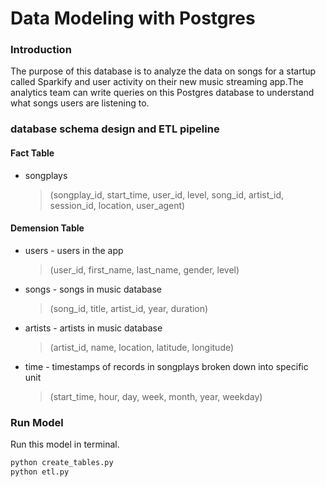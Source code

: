 # Data Modeling with Postgres
### Introduction
The purpose of this database is to analyze the data on songs for a startup called Sparkify and user activity on their new music streaming app.The analytics team can write queries on this Postgres database to understand what songs users are listening to.

### database schema design and ETL pipeline

#### Fact Table
 - songplays
     >(songplay_id, start_time, user_id, level, song_id, artist_id, session_id, location, user_agent)
#### Demension Table
 - users - users in the app
    >(user_id, first_name, last_name, gender, level)
 - songs - songs in music database
    >(song_id, title, artist_id, year, duration)
 - artists - artists in music database
    >(artist_id, name, location, latitude, longitude)
 - time - timestamps of records in songplays broken down into specific unit
    >(start_time, hour, day, week, month, year, weekday)

### Run Model

Run this model in terminal.


```sh
python create_tables.py
python etl.py
```

